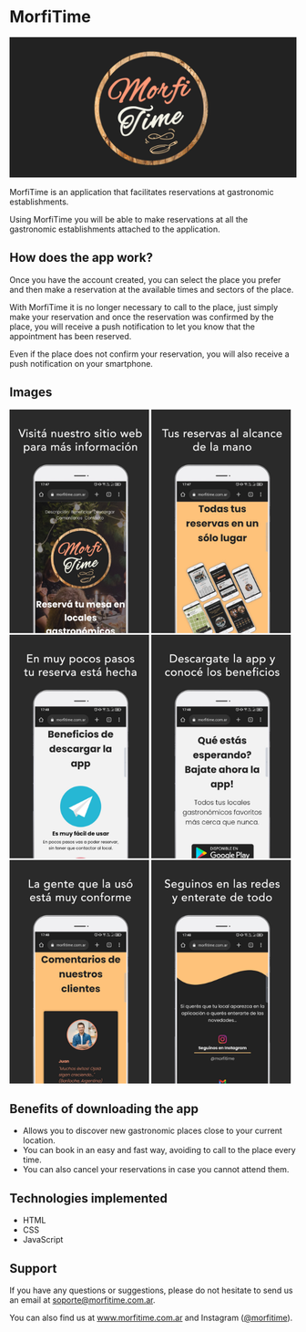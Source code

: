 # MorfiTime
<img src="https://github.com/quitodev/MorfiTime-Web/blob/main/img/Grafico.png?raw=true" width="740">

MorfiTime is an application that facilitates reservations at gastronomic establishments.

Using MorfiTime you will be able to make reservations at all the gastronomic establishments attached to the application.

## How does the app work?
Once you have the account created, you can select the place you prefer and then make a reservation at the available times and sectors of the place.

With MorfiTime it is no longer necessary to call to the place, just simply make your reservation and once the reservation was confirmed by the place, you will receive a push notification to let you know that the appointment has been reserved.

Even if the place does not confirm your reservation, you will also receive a push notification on your smartphone.

## Images
<img src="https://github.com/quitodev/MorfiTime-Web/blob/main/img/1.jpg?raw=true" width="245"> <img src="https://github.com/quitodev/MorfiTime-Web/blob/main/img/2.jpg?raw=true" width="245"> <img src="https://github.com/quitodev/MorfiTime-Web/blob/main/img/3.jpg?raw=true" width="245"> <img src="https://github.com/quitodev/MorfiTime-Web/blob/main/img/4.jpg?raw=true" width="245"> <img src="https://github.com/quitodev/MorfiTime-Web/blob/main/img/5.jpg?raw=true" width="245"> <img src="https://github.com/quitodev/MorfiTime-Web/blob/main/img/6.jpg?raw=true" width="245">

## Benefits of downloading the app
- Allows you to discover new gastronomic places close to your current location.
- You can book in an easy and fast way, avoiding to call to the place every time.
- You can also cancel your reservations in case you cannot attend them.

## Technologies implemented
- HTML
- CSS
- JavaScript

## Support
If you have any questions or suggestions, please do not hesitate to send us an email at <a href="mailto:soporte@morfitime.com.ar">soporte@morfitime.com.ar</a>.

You can also find us at <a href="https://www.morfitime.com.ar">www.morfitime.com.ar</a> and Instagram (<a href="https://www.instagram.com/morfitime">@morfitime</a>).